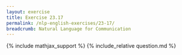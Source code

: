 ```yaml
---
layout: exercise
title: Exercise 23.17
permalink: /nlp-english-exercises/23-17/
breadcrumb: Natural Language for Communication
---
```


{% include mathjax_support %}
{% include_relative question.md %}
